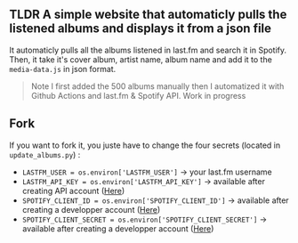 ## TLDR A simple website that automaticly pulls the listened albums and displays it from a json file

It automaticly pulls all the albums listened in last.fm and search it in Spotify. Then, it take it's cover album, artist name, album name and add it to the `media-data.js` in json format.


> Note
> I first added the 500 albums manually then I automatized it with Github Actions and last.fm & Spotify API. Work in progress


## Fork

If you want to fork it, you juste have to change the four secrets (located in `update_albums.py`) :
- `LASTFM_USER = os.environ['LASTFM_USER']` -> your last.fm username
- `LASTFM_API_KEY = os.environ['LASTFM_API_KEY']` -> available after creating API account ([Here](https://www.last.fm/api/account/create))
- `SPOTIFY_CLIENT_ID = os.environ['SPOTIFY_CLIENT_ID']` -> available after creating a developper account ([Here](https://developer.spotify.com/documentation/web-api))
- `SPOTIFY_CLIENT_SECRET = os.environ['SPOTIFY_CLIENT_SECRET']` -> available after creating a developper account ([Here](https://developer.spotify.com/documentation/web-api))
